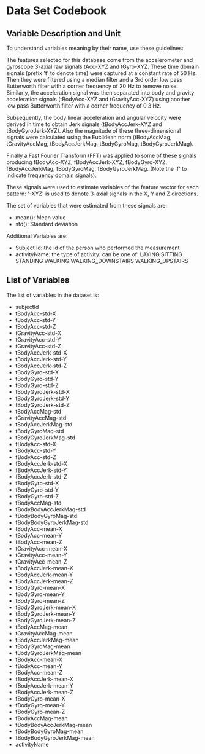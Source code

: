 Data Set Codebook
=================

Variable Description and Unit
-----------------------------
To understand variables meaning by their name, use these guidelines:

The features selected for this database come from the accelerometer and gyroscope 3-axial raw signals tAcc-XYZ and tGyro-XYZ. These time domain signals (prefix 't' to denote time) were captured at a constant rate of 50 Hz. Then they were filtered using a median filter and a 3rd order low pass Butterworth filter with a corner frequency of 20 Hz to remove noise. Similarly, the acceleration signal was then separated into body and gravity acceleration signals (tBodyAcc-XYZ and tGravityAcc-XYZ) using another low pass Butterworth filter with a corner frequency of 0.3 Hz.

Subsequently, the body linear acceleration and angular velocity were derived in time to obtain Jerk signals (tBodyAccJerk-XYZ and tBodyGyroJerk-XYZ). Also the magnitude of these three-dimensional signals were calculated using the Euclidean norm (tBodyAccMag, tGravityAccMag, tBodyAccJerkMag, tBodyGyroMag, tBodyGyroJerkMag).

Finally a Fast Fourier Transform (FFT) was applied to some of these signals producing fBodyAcc-XYZ, fBodyAccJerk-XYZ, fBodyGyro-XYZ, fBodyAccJerkMag, fBodyGyroMag, fBodyGyroJerkMag. (Note the 'f' to indicate frequency domain signals).

These signals were used to estimate variables of the feature vector for each pattern: '-XYZ' is used to denote 3-axial signals in the X, Y and Z directions.

The set of variables that were estimated from these signals are:
* mean(): Mean value
* std(): Standard deviation

Additional Variables are:
* Subject Id: the id of the person who performed the measurement
* activityName: the type of activity: can be one of: LAYING SITTING STANDING WALKING WALKING_DOWNSTAIRS WALKING_UPSTAIRS

List of Variables
-----------------

The list of variables in the dataset is:
* subjectId
* tBodyAcc-std-X
* tBodyAcc-std-Y
* tBodyAcc-std-Z
* tGravityAcc-std-X
* tGravityAcc-std-Y
* tGravityAcc-std-Z
* tBodyAccJerk-std-X
* tBodyAccJerk-std-Y
* tBodyAccJerk-std-Z
* tBodyGyro-std-X
* tBodyGyro-std-Y
* tBodyGyro-std-Z
* tBodyGyroJerk-std-X
* tBodyGyroJerk-std-Y
* tBodyGyroJerk-std-Z
* tBodyAccMag-std
* tGravityAccMag-std
* tBodyAccJerkMag-std
* tBodyGyroMag-std
* tBodyGyroJerkMag-std
* fBodyAcc-std-X
* fBodyAcc-std-Y
* fBodyAcc-std-Z
* fBodyAccJerk-std-X
* fBodyAccJerk-std-Y
* fBodyAccJerk-std-Z
* fBodyGyro-std-X
* fBodyGyro-std-Y
* fBodyGyro-std-Z
* fBodyAccMag-std
* fBodyBodyAccJerkMag-std
* fBodyBodyGyroMag-std
* fBodyBodyGyroJerkMag-std
* tBodyAcc-mean-X
* tBodyAcc-mean-Y
* tBodyAcc-mean-Z
* tGravityAcc-mean-X
* tGravityAcc-mean-Y
* tGravityAcc-mean-Z
* tBodyAccJerk-mean-X
* tBodyAccJerk-mean-Y
* tBodyAccJerk-mean-Z
* tBodyGyro-mean-X
* tBodyGyro-mean-Y
* tBodyGyro-mean-Z
* tBodyGyroJerk-mean-X
* tBodyGyroJerk-mean-Y
* tBodyGyroJerk-mean-Z
* tBodyAccMag-mean
* tGravityAccMag-mean
* tBodyAccJerkMag-mean
* tBodyGyroMag-mean
* tBodyGyroJerkMag-mean
* fBodyAcc-mean-X
* fBodyAcc-mean-Y
* fBodyAcc-mean-Z
* fBodyAccJerk-mean-X
* fBodyAccJerk-mean-Y
* fBodyAccJerk-mean-Z
* fBodyGyro-mean-X
* fBodyGyro-mean-Y
* fBodyGyro-mean-Z
* fBodyAccMag-mean
* fBodyBodyAccJerkMag-mean
* fBodyBodyGyroMag-mean
* fBodyBodyGyroJerkMag-mean
* activityName